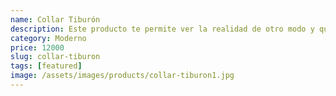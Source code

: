 ```yaml
---
name: Collar Tiburón
description: Este producto te permite ver la realidad de otro modo y que te vean como nunca antes.
category: Moderno
price: 12000
slug: collar-tiburon
tags: [featured]
image: /assets/images/products/collar-tiburon1.jpg
---
```

